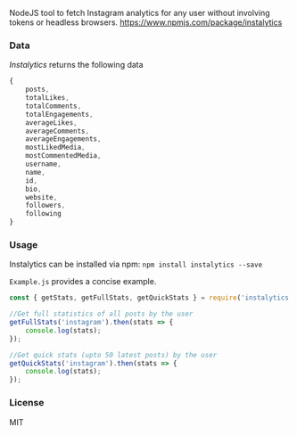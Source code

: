 NodeJS tool to fetch Instagram analytics for any user without involving tokens or headless browsers. https://www.npmjs.com/package/instalytics

### Data

*Instalytics* returns the following data

```javascript
{
    posts,
    totalLikes,
    totalComments,
    totalEngagements,
    averageLikes,
    averageComments,
    averageEngagements,
    mostLikedMedia,
    mostCommentedMedia,
    username,
    name,
    id,
    bio,
    website,
    followers,
    following
}
```

### Usage

Instalytics can be installed via npm: `npm install instalytics --save`

`Example.js` provides a concise example.

```javascript
const { getStats, getFullStats, getQuickStats } = require('instalytics');

//Get full statistics of all posts by the user
getFullStats('instagram').then(stats => {
    console.log(stats);
});

//Get quick stats (upto 50 latest posts) by the user
getQuickStats('instagram').then(stats => {
    console.log(stats);
});

```



### License

MIT